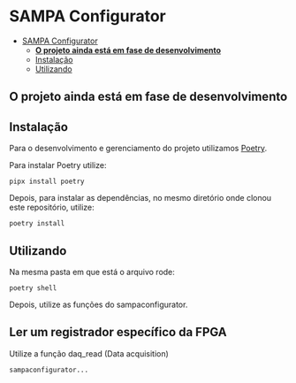 # SAMPA Configurator

<!--toc:start-->
- [SAMPA Configurator](#sampa-configurator)
  - [**O projeto ainda está em fase de desenvolvimento**](#o-projeto-ainda-está-em-fase-de-desenvolvimento)
  - [Instalação](#instalação)
  - [Utilizando](#utilizando)
<!--toc:end-->

## **O projeto ainda está em fase de desenvolvimento**

## Instalação

Para o desenvolvimento e gerenciamento do projeto utilizamos [Poetry](https://python-poetry.org).

Para instalar Poetry utilize:

```shell
pipx install poetry
```

Depois, para instalar as dependências, no mesmo diretório onde clonou este repositório,
utilize:

```shell
poetry install
```

## Utilizando

Na mesma pasta em que está o arquivo rode:

```shell
poetry shell
```

Depois, utilize as funções do sampaconfigurator.

## Ler um registrador específico da FPGA

Utilize a função daq_read (Data acquisition)

```shell
sampaconfigurator...
```

